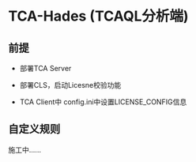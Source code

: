 # TCA-Hades (TCAQL分析端)

## 前提

- 部署TCA Server
- 部署CLS，启动Licesne校验功能

- TCA Client中 config.ini中设置LICENSE_CONFIG信息

## 自定义规则
施工中......